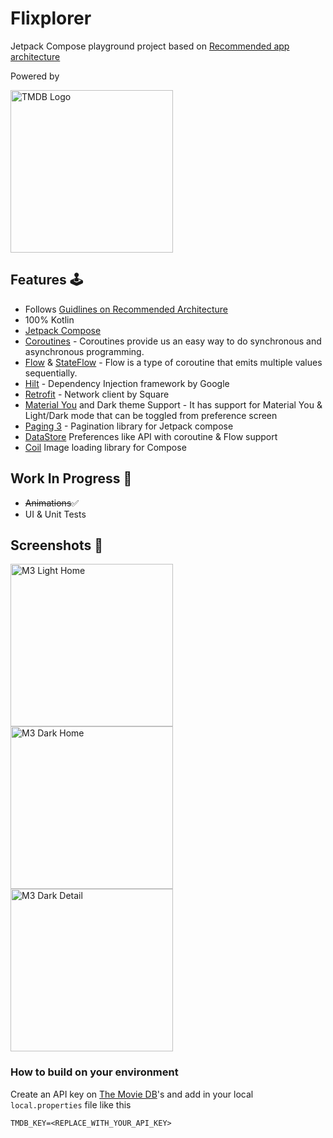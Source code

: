 # Flixplorer

Jetpack Compose playground project based
on [Recommended app architecture](https://developer.android.com/jetpack/guide)

Powered by

<img width="260" alt="TMDB Logo" src="https://github.com/TheSomeshKumar/Flixplorer/assets/13759258/a1bf8723-f5b7-43a7-8118-22bc1e203301">



## Features 🕹

- Follows [Guidlines on Recommended Architecture](https://developer.android.com/jetpack/guide)
- 100% Kotlin
- [Jetpack Compose](https://developer.android.com/jetpack/compose)
- [Coroutines](https://developer.android.com/kotlin/coroutines) - Coroutines provide us an easy way
  to do synchronous and asynchronous programming.
- [Flow](https://developer.android.com/kotlin/flow)
  & [StateFlow](https://developer.android.com/kotlin/flow/stateflow-and-sharedflow#stateflow) - Flow
  is a type of coroutine that emits multiple values sequentially.
- [Hilt](https://dagger.dev/hilt/) - Dependency Injection framework by Google 
- [Retrofit](https://github.com/square/retrofit) - Network client by Square
- [Material You](https://m3.material.io) and Dark theme Support - It has support for Material You & Light/Dark mode that can be toggled from preference screen
- [Paging 3](https://developer.android.com/topic/libraries/architecture/paging/v3-overview) - Pagination library for Jetpack compose 
- [DataStore](https://developer.android.com/topic/libraries/architecture/datastore) Preferences like API with coroutine & Flow support
- [Coil](https://coil-kt.github.io/coil/compose/) Image loading library for Compose

## Work In Progress 🚧
- ~~Animations~~✅
- UI & Unit Tests

## Screenshots 📱

<img width="260" alt="M3 Light Home" src="https://user-images.githubusercontent.com/13759258/236567050-9500cea2-d946-4c02-9ad6-cdcc10649d80.png"><img width="260" alt="M3 Dark Home" src="https://user-images.githubusercontent.com/13759258/236567103-eedd9dba-7d3a-44ed-8914-76c5d9060735.png"><img width="260" alt="M3 Dark Detail" src="https://user-images.githubusercontent.com/13759258/236567137-653bec70-df46-4010-ad68-692f0825048a.png"> 

### How to build on your environment

Create an API key on [The Movie DB](https://www.themoviedb.org)'s and add in your
local `local.properties` file like this

```
TMDB_KEY=<REPLACE_WITH_YOUR_API_KEY>
```
